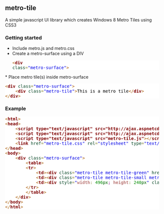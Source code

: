 ## metro-tile

A simple javascript UI library which creates Windows 8 Metro Tiles using CSS3


### Getting started

 * Include metro.js and metro.css
 * Create a metro-surface using a DIV <pre style='color:#000000;background:#ffffff;'><span style='color:#a65700; '>&lt;</span><span style='color:#800000; font-weight:bold; '>div</span><span style='color:#274796; '> </span><span style='color:#074726; '>class</span><span style='color:#808030; '>=</span><span style='color:#0000e6; '>"metro-surface"</span><span style='color:#a65700; '>></span>
</pre>
 * Place metro tile(s) inside metro-surface <pre style='color:#000000;background:#ffffff;'><span style='color:#a65700; '>&lt;</span><span style='color:#800000; font-weight:bold; '>div</span><span style='color:#274796; '> </span><span style='color:#074726; '>class</span><span style='color:#808030; '>=</span><span style='color:#0000e6; '>"metro-surface"</span><span style='color:#a65700; '>></span>
    <span style='color:#a65700; '>&lt;</span><span style='color:#800000; font-weight:bold; '>div</span><span style='color:#274796; '> </span><span style='color:#074726; '>class</span><span style='color:#808030; '>=</span><span style='color:#0000e6; '>"metro-tile"</span><span style='color:#a65700; '>></span>This is a metro tile<span style='color:#a65700; '>&lt;/</span><span style='color:#800000; font-weight:bold; '>div</span><span style='color:#a65700; '>></span>
<span style='color:#a65700; '>&lt;/</span><span style='color:#800000; font-weight:bold; '>div</span><span style='color:#a65700; '>></span>
</pre>

 
### Example

<pre style='color:#000000;background:#ffffff;'><span style='color:#a65700; '>&lt;</span><span style='color:#800000; font-weight:bold; '>html</span><span style='color:#a65700; '>></span>
<span style='color:#a65700; '>&lt;</span><span style='color:#800000; font-weight:bold; '>head</span><span style='color:#a65700; '>></span>
    <span style='color:#a65700; '>&lt;</span><span style='color:#800000; font-weight:bold; '>script type="text/javascript" src="http://ajax.aspnetcdn.com/ajax/jQuery/jquery-1.7.1.min.js"</span><span style='color:#a65700; '>></span><span style='color:#a65700; '>&lt;/</span><span style='color:#800000; font-weight:bold; '>script</span><span style='color:#a65700; '>></span>
    <span style='color:#a65700; '>&lt;</span><span style='color:#800000; font-weight:bold; '>script type="text/javascript" src="http://ajax.aspnetcdn.com/ajax/jquery.ui/1.8.17/jquery-ui.min.js"</span><span style='color:#a65700; '>></span><span style='color:#a65700; '>&lt;/</span><span style='color:#800000; font-weight:bold; '>script</span><span style='color:#a65700; '>></span>
    <span style='color:#a65700; '>&lt;</span><span style='color:#800000; font-weight:bold; '>script type="text/javascript" src="metro-tile.js"</span><span style='color:#a65700; '>></span><span style='color:#a65700; '>&lt;/</span><span style='color:#800000; font-weight:bold; '>script</span><span style='color:#a65700; '>></span>
    <span style='color:#a65700; '>&lt;</span><span style='color:#800000; font-weight:bold; '>link</span><span style='color:#274796; '> </span><span style='color:#074726; '>href</span><span style='color:#808030; '>=</span><span style='color:#0000e6; '>"metro-tile.css"</span><span style='color:#274796; '> </span><span style='color:#074726; '>rel</span><span style='color:#808030; '>=</span><span style='color:#0000e6; '>"stylesheet"</span><span style='color:#274796; '> </span><span style='color:#074726; '>type</span><span style='color:#808030; '>=</span><span style='color:#0000e6; '>"text/css"</span><span style='color:#a65700; '>></span>    
<span style='color:#a65700; '>&lt;/</span><span style='color:#800000; font-weight:bold; '>head</span><span style='color:#a65700; '>></span>
<span style='color:#a65700; '>&lt;</span><span style='color:#800000; font-weight:bold; '>body</span><span style='color:#a65700; '>></span>
    <span style='color:#a65700; '>&lt;</span><span style='color:#800000; font-weight:bold; '>div</span><span style='color:#274796; '> </span><span style='color:#074726; '>class</span><span style='color:#808030; '>=</span><span style='color:#0000e6; '>"metro-surface"</span><span style='color:#a65700; '>></span>
        <span style='color:#a65700; '>&lt;</span><span style='color:#800000; font-weight:bold; '>table</span><span style='color:#a65700; '>></span>
        <span style='color:#a65700; '>&lt;</span><span style='color:#800000; font-weight:bold; '>tr</span><span style='color:#a65700; '>></span>
            <span style='color:#a65700; '>&lt;</span><span style='color:#800000; font-weight:bold; '>td</span><span style='color:#a65700; '>></span><span style='color:#a65700; '>&lt;</span><span style='color:#800000; font-weight:bold; '>div</span><span style='color:#274796; '> </span><span style='color:#074726; '>class</span><span style='color:#808030; '>=</span><span style='color:#0000e6; '>"metro-tile metro-tile-green"</span><span style='color:#274796; '> </span><span style='color:#074726; '>href</span><span style='color:#808030; '>=</span><span style='color:#0000e6; '>"./test.html"</span><span style='color:#a65700; '>></span>This is a test<span style='color:#a65700; '>&lt;/</span><span style='color:#800000; font-weight:bold; '>div</span><span style='color:#a65700; '>></span><span style='color:#a65700; '>&lt;/</span><span style='color:#800000; font-weight:bold; '>td</span><span style='color:#a65700; '>></span>
            <span style='color:#a65700; '>&lt;</span><span style='color:#800000; font-weight:bold; '>td</span><span style='color:#a65700; '>></span><span style='color:#a65700; '>&lt;</span><span style='color:#800000; font-weight:bold; '>div</span><span style='color:#274796; '> </span><span style='color:#074726; '>class</span><span style='color:#808030; '>=</span><span style='color:#0000e6; '>"metro-tile metro-tile-small metro-tile-orange"</span><span style='color:#a65700; '>></span>This is a test<span style='color:#a65700; '>&lt;/</span><span style='color:#800000; font-weight:bold; '>div</span><span style='color:#a65700; '>></span><span style='color:#a65700; '>&lt;/</span><span style='color:#800000; font-weight:bold; '>td</span><span style='color:#a65700; '>></span>
            <span style='color:#a65700; '>&lt;</span><span style='color:#800000; font-weight:bold; '>td</span><span style='color:#a65700; '>></span><span style='color:#a65700; '>&lt;</span><span style='color:#800000; font-weight:bold; '>div</span><span style='color:#274796; '> </span><span style='color:#074726; '>style</span><span style='color:#808030; '>=</span><span style='color:#0000e6; '>"</span><span style='color:#bb7977; font-weight:bold; '>width</span><span style='color:#808030; '>:</span><span style='color:#274796; '> </span><span style='color:#008c00; '>496</span><span style='color:#006600; '>px</span><span style='color:#800080; '>;</span><span style='color:#274796; '> </span><span style='color:#bb7977; font-weight:bold; '>height</span><span style='color:#808030; '>:</span><span style='color:#274796; '> </span><span style='color:#008c00; '>240</span><span style='color:#006600; '>px</span><span style='color:#0000e6; '>"</span><span style='color:#274796; '> </span><span style='color:#074726; '>class</span><span style='color:#808030; '>=</span><span style='color:#0000e6; '>"metro-tile"</span><span style='color:#a65700; '>></span>This is a test<span style='color:#a65700; '>&lt;/</span><span style='color:#800000; font-weight:bold; '>div</span><span style='color:#a65700; '>></span><span style='color:#a65700; '>&lt;/</span><span style='color:#800000; font-weight:bold; '>td</span><span style='color:#a65700; '>></span>
        <span style='color:#a65700; '>&lt;/</span><span style='color:#800000; font-weight:bold; '>tr</span><span style='color:#a65700; '>></span>
        <span style='color:#a65700; '>&lt;/</span><span style='color:#800000; font-weight:bold; '>table</span><span style='color:#a65700; '>></span>
    <span style='color:#a65700; '>&lt;/</span><span style='color:#800000; font-weight:bold; '>div</span><span style='color:#a65700; '>></span>
<span style='color:#a65700; '>&lt;/</span><span style='color:#800000; font-weight:bold; '>body</span><span style='color:#a65700; '>></span>
<span style='color:#a65700; '>&lt;/</span><span style='color:#800000; font-weight:bold; '>html</span><span style='color:#a65700; '>></span>
</pre>